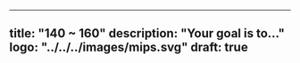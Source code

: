 
---
title: "140 ~ 160"
description: "Your goal is to..."
logo: "../../../images/mips.svg"
draft: true
---
